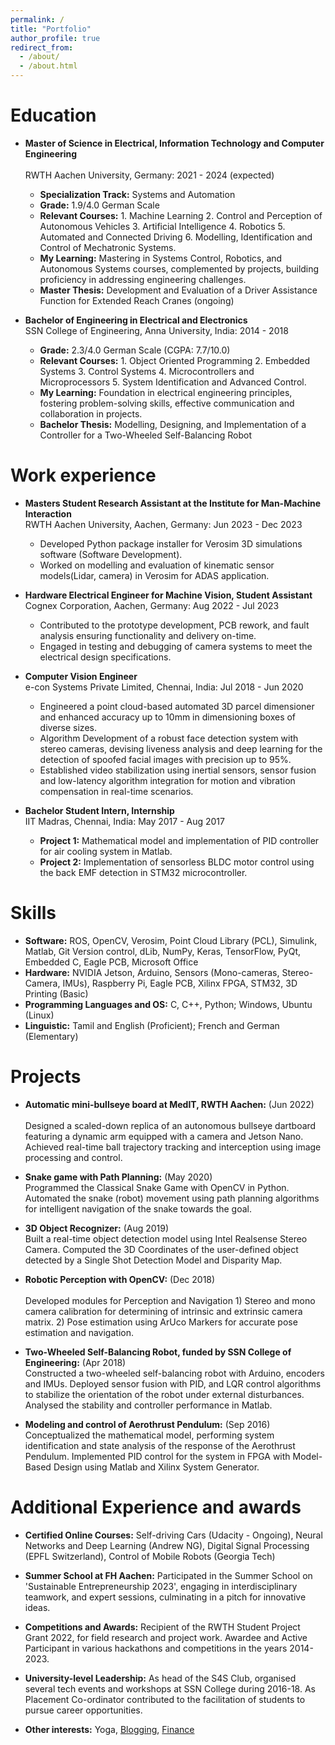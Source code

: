 ```yaml
---
permalink: /
title: "Portfolio"
author_profile: true
redirect_from: 
  - /about/
  - /about.html
---
```



Education
======
* **Master of Science in Electrical, Information Technology and Computer Engineering** <br>			
RWTH Aachen University, Germany: <numsp> 2021 - 2024 (expected)
  * **Specialization Track:** Systems and Automation 
  * **Grade:** 1.9/4.0 German Scale
  * **Relevant Courses:** 1. Machine Learning 2. Control and Perception of Autonomous Vehicles 3. Artificial Intelligence 4. Robotics 5. Automated and Connected Driving 6. Modelling, Identification and Control of Mechatronic Systems.
  * **My Learning:** Mastering in Systems Control, Robotics, and Autonomous Systems courses, complemented by projects, building proficiency in addressing engineering challenges.
  * **Master Thesis:** Development and Evaluation of a Driver Assistance Function for Extended Reach Cranes (ongoing)


* **Bachelor of Engineering in Electrical and Electronics** <br>
SSN College of Engineering, Anna University, India: <numsp> 2014 - 2018
  * **Grade:** 2.3/4.0 German Scale (CGPA: 7.7/10.0)  
  * **Relevant Courses:** 1. Object Oriented Programming 2. Embedded Systems 3. Control Systems 4. Microcontrollers and Microprocessors 5. System Identification and Advanced Control.
  * **My Learning:** Foundation in electrical engineering principles, fostering problem-solving skills, effective communication and collaboration in projects. 
  * **Bachelor Thesis:** Modelling, Designing, and Implementation of a Controller for a Two-Wheeled Self-Balancing Robot


Work experience
======
* **Masters Student Research Assistant at the Institute for Man-Machine Interaction**  <br>
RWTH Aachen University, Aachen, Germany: <numsp> Jun 2023 - Dec 2023
  * Developed Python package installer for Verosim 3D simulations software (Software Development). 
  * Worked on modelling and evaluation of kinematic sensor models(Lidar, camera) in Verosim for ADAS application. 

* **Hardware Electrical Engineer for Machine Vision, Student Assistant** <br>
Cognex Corporation, Aachen, Germany: <numsp> Aug 2022 - Jul 2023
  * Contributed to the prototype development, PCB rework, and fault analysis ensuring functionality and delivery on-time. 
  * Engaged in testing and debugging of camera systems to meet the electrical design specifications.  

* **Computer Vision Engineer** <br>
e-con Systems Private Limited, Chennai, India: <numsp> Jul 2018 - Jun 2020
  * Engineered a point cloud-based automated 3D parcel dimensioner and enhanced accuracy up to 10mm in dimensioning boxes of diverse sizes. 
  * Algorithm Development of a robust face detection system with stereo cameras, devising liveness analysis and deep learning for the detection of spoofed facial images with precision up to 95%.
  * Established video stabilization using inertial sensors, sensor fusion and low-latency algorithm integration for motion and vibration compensation in real-time scenarios.

* **Bachelor Student Intern, Internship** <br>
IIT Madras, Chennai, India: <numsp> May 2017 - Aug 2017
  * **Project 1:** Mathematical model and implementation of PID controller for air cooling system in Matlab.
  * **Project 2:** Implementation of sensorless BLDC motor control using the back EMF detection in STM32 microcontroller.


Skills
======
* **Software:** ROS, OpenCV, Verosim, Point Cloud Library (PCL), Simulink, Matlab, Git Version control, dLib, NumPy, Keras, TensorFlow, PyQt, Embedded C, Eagle PCB, Microsoft Office 
* **Hardware:** NVIDIA Jetson, Arduino, Sensors (Mono-cameras, Stereo-Camera, IMUs), Raspberry Pi, Eagle PCB, Xilinx FPGA, STM32, 3D Printing (Basic)
* **Programming Languages and OS:** C, C++, Python; Windows, Ubuntu (Linux) 
* **Linguistic:** Tamil and English (Proficient); French and German (Elementary)


Projects
======
* **Automatic mini-bullseye board at MedIT, RWTH Aachen:**  <numsp> (Jun 2022) <br>		
Designed a scaled-down replica of an autonomous bullseye dartboard featuring a dynamic arm equipped with a camera and Jetson Nano. Achieved real-time ball trajectory tracking and interception using image processing and control. 

* **Snake game with Path Planning:** <numsp> (May 2020)  <br>
Programmed the Classical Snake Game with OpenCV in Python. Automated the snake (robot) movement using path planning algorithms for intelligent navigation of the snake towards the goal. 

* **3D Object Recognizer:** <numsp> (Aug 2019)	<br>
Built a real-time object detection model using Intel Realsense Stereo Camera. Computed the 3D Coordinates of the user-defined object detected by a Single Shot Detection Model and Disparity Map. 

* **Robotic Perception with OpenCV:** <numsp> (Dec 2018)  <br>		
Developed modules for Perception and Navigation 1) Stereo and mono camera calibration for determining of intrinsic and extrinsic camera matrix. 2) Pose estimation using ArUco Markers for accurate pose estimation and navigation. 

* **Two-Wheeled Self-Balancing Robot, funded by SSN College of Engineering:** (Apr 2018) 	  
Constructed a two-wheeled self-balancing robot with Arduino, encoders and IMUs. Deployed sensor fusion with PID, and LQR control algorithms to stabilize the orientation of the robot under external disturbances. Analysed the stability and controller performance in Matlab.  
        
* **Modeling and control of Aerothrust Pendulum:** <numsp> (Sep 2016)	 <br>
Conceptualized the mathematical model, performing system identification and state analysis of the response of the Aerothrust Pendulum. Implemented PID control for the system in FPGA with Model-Based Design using Matlab and Xilinx System Generator. 


Additional Experience and awards
======
* **Certified Online Courses:** 
Self-driving Cars (Udacity - Ongoing), Neural Networks and Deep Learning (Andrew NG), Digital Signal Processing (EPFL Switzerland), Control of Mobile Robots (Georgia Tech) 

* **Summer School at FH Aachen:**
Participated in the Summer School on 'Sustainable Entrepreneurship 2023', engaging in interdisciplinary teamwork, and expert sessions, culminating in a pitch for innovative ideas.

* **Competitions and Awards:**
Recipient of the RWTH Student Project Grant 2022, for field research and project work. Awardee and Active Participant in various hackathons and competitions in the years 2014-2023.     

* **University-level Leadership:**
As head of the S4S Club, organised several tech events and workshops at SSN College during 2016-18. As Placement Co-ordinator contributed to the facilitation of students to pursue career opportunities.

* **Other interests:** 
Yoga, [Blogging](https://excerptoflife.wordpress.com/), [Finance](https://www.instagram.com/financememers/) 
  



